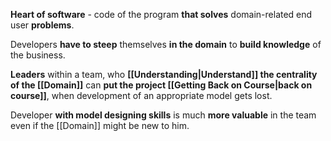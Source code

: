 **Heart of software** - code of the program **that solves** domain-related end user **problems**. 

Developers **have to steep** themselves **in the domain** to **build knowledge** of the business.

**Leaders** within a team, who **[[Understanding|Understand]] the centrality of the [[Domain]]** can **put the project [[Getting Back on Course|back on course]]**, when development of an appropriate model gets lost.

Developer **with model designing skills** is much **more valuable** in the team even if the [[Domain]] might be new to him.
